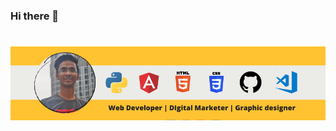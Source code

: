 ### Hi there 👋
# [![Saif Jafri header](https://raw.githubusercontent.com/saif-jafri/saif-jafri/main/Web%20Developer%20%20DIgital%20Marketer%20%20Graphic%20designer.png)](https://instagram.com/saif_jafri_)





<!--
**saif-jafri/saif-jafri** is a ✨ _special_ ✨ repository because its `README.md` (this file) appears on your GitHub profile.

Here are some ideas to get you started:

- 🔭 I’m currently working on ...
- 🌱 I’m currently learning ...
- 👯 I’m looking to collaborate on ...
- 🤔 I’m looking for help with ...
- 💬 Ask me about ...
- 📫 How to reach me: ...
- 😄 Pronouns: ...
- ⚡ Fun fact: ...
-->

